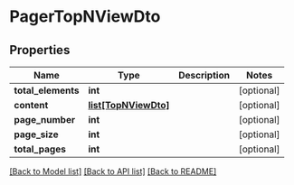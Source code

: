 # PagerTopNViewDto

## Properties
Name | Type | Description | Notes
------------ | ------------- | ------------- | -------------
**total_elements** | **int** |  | [optional] 
**content** | [**list[TopNViewDto]**](TopNViewDto.md) |  | [optional] 
**page_number** | **int** |  | [optional] 
**page_size** | **int** |  | [optional] 
**total_pages** | **int** |  | [optional] 

[[Back to Model list]](../README.md#documentation-for-models) [[Back to API list]](../README.md#documentation-for-api-endpoints) [[Back to README]](../README.md)

